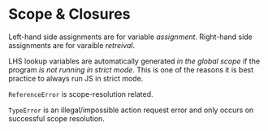 # Scope & Closures

Left-hand side assignments are for variable _assignment_.
Right-hand side assignments are for varaible _retreival_.

LHS lookup variables are automatically generated _in the global scope_
if the program _is not running in strict mode_. This is one of the reasons
it is best practice to always run JS in strict mode.

`ReferenceError` is scope-resolution related.

`TypeError` is an illegal/impossible action request error and only occurs
on successful scope resolution.

